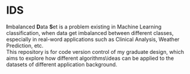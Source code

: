 # IDS
**I**mbalanced **D**ata **S**et is a problem existing in Machine Learning classification, when data get imbalanced between different classes, especially in real-word applications such as Clinical Analysis, Weather Prediction, etc.  
This repository is for code version control of my graduate design, which aims to explore how different algorithms\ideas can be applied to the datasets of different application background.
